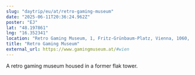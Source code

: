 ```yaml
---
slug: "daytrip/eu/at/retro-gaming-museum"
date: "2025-06-11T20:36:24.962Z"
poster: "EJ"
lat: "48.197861"
lng: "16.352341"
location: "Retro Gaming Museum, 1, Fritz-Grünbaum-Platz, Vienna, 1060, Austria"
title: "Retro Gaming Museum"
external_url: https://www.gamingmuseum.at/#wien
---
```

A retro gaming museum housed in a former flak tower.